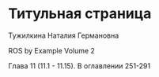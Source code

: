 # Титульная страница

Тужилкина Наталия Германовна

ROS by Example Volume 2

Глава 11 \(11.1 - 11.15\). В оглавлении 251-291

